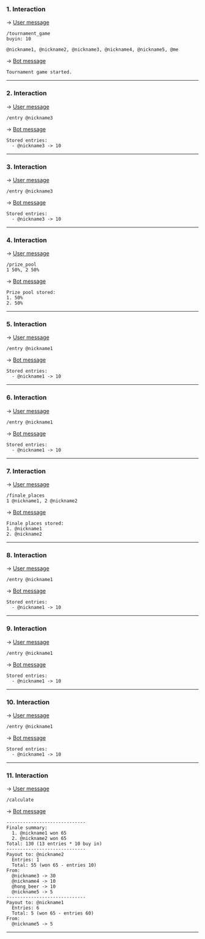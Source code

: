 ### 1. Interaction

&rarr; <ins>User message</ins>

```
/tournament_game
buyin: 10

@nickname1, @nickname2, @nickname3, @nickname4, @nickname5, @me 
```

&rarr; <ins>Bot message</ins>

``` 
Tournament game started. 
``` 
___

### 2. Interaction

&rarr; <ins>User message</ins>

```
/entry @nickname3  
```

&rarr; <ins>Bot message</ins>

``` 
Stored entries: 
  - @nickname3 -> 10 
``` 
___

### 3. Interaction

&rarr; <ins>User message</ins>

```
/entry @nickname3  
```

&rarr; <ins>Bot message</ins>

``` 
Stored entries: 
  - @nickname3 -> 10 
``` 
___

### 4. Interaction

&rarr; <ins>User message</ins>

```
/prize_pool
1 50%, 2 50% 
```

&rarr; <ins>Bot message</ins>

``` 
Prize pool stored:
1. 50%
2. 50% 
``` 
___

### 5. Interaction

&rarr; <ins>User message</ins>

```
/entry @nickname1  
```

&rarr; <ins>Bot message</ins>

``` 
Stored entries: 
  - @nickname1 -> 10 
``` 
___

### 6. Interaction

&rarr; <ins>User message</ins>

```
/entry @nickname1  
```

&rarr; <ins>Bot message</ins>

``` 
Stored entries: 
  - @nickname1 -> 10 
``` 
___

### 7. Interaction

&rarr; <ins>User message</ins>

```
/finale_places
1 @nickname1, 2 @nickname2 
```

&rarr; <ins>Bot message</ins>

``` 
Finale places stored:
1. @nickname1
2. @nickname2 
``` 
___

### 8. Interaction

&rarr; <ins>User message</ins>

```
/entry @nickname1  
```

&rarr; <ins>Bot message</ins>

``` 
Stored entries: 
  - @nickname1 -> 10 
``` 
___

### 9. Interaction

&rarr; <ins>User message</ins>

```
/entry @nickname1  
```

&rarr; <ins>Bot message</ins>

``` 
Stored entries: 
  - @nickname1 -> 10 
``` 
___

### 10. Interaction

&rarr; <ins>User message</ins>

```
/entry @nickname1  
```

&rarr; <ins>Bot message</ins>

``` 
Stored entries: 
  - @nickname1 -> 10 
``` 
___

### 11. Interaction

&rarr; <ins>User message</ins>

```
/calculate 
```

&rarr; <ins>Bot message</ins>

``` 
-----------------------------
Finale summary:
  1. @nickname1 won 65
  2. @nickname2 won 65
Total: 130 (13 entries * 10 buy in)
-----------------------------
Payout to: @nickname2
  Entries: 1
  Total: 55 (won 65 - entries 10)
From:
  @nickname3 -> 30
  @nickname4 -> 10
  @hong_beer -> 10
  @nickname5 -> 5
-----------------------------
Payout to: @nickname1
  Entries: 6
  Total: 5 (won 65 - entries 60)
From:
  @nickname5 -> 5 
``` 
___